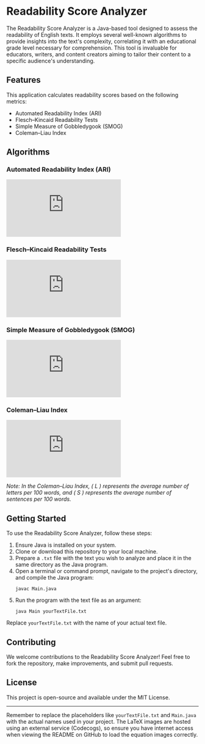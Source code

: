 # Readability Score Analyzer

The Readability Score Analyzer is a Java-based tool designed to assess the readability of English texts. It employs several well-known algorithms to provide insights into the text's complexity, correlating it with an educational grade level necessary for comprehension. This tool is invaluable for educators, writers, and content creators aiming to tailor their content to a specific audience's understanding.

## Features

This application calculates readability scores based on the following metrics:

- Automated Readability Index (ARI)
- Flesch–Kincaid Readability Tests
- Simple Measure of Gobbledygook (SMOG)
- Coleman–Liau Index

## Algorithms

### Automated Readability Index (ARI)
![ARI Formula](https://latex.codecogs.com/svg.latex?%5CLARGE%20ARI%20%3D%204.71%20%5Ctimes%20%5Cfrac%7B%5Ctext%7Bcharacters%7D%7D%7B%5Ctext%7Bwords%7D%7D%20&plus;%200.5%20%5Ctimes%20%5Cfrac%7B%5Ctext%7Bwords%7D%7D%7B%5Ctext%7Bsentences%7D%7D%20-%2021.43)

### Flesch–Kincaid Readability Tests
![FK Formula](https://latex.codecogs.com/svg.latex?%5CLARGE%20FK%20%3D%200.39%20%5Ctimes%20%5Cfrac%7B%5Ctext%7Bwords%7D%7D%7B%5Ctext%7Bsentences%7D%7D%20&plus;%2011.8%20%5Ctimes%20%5Cfrac%7B%5Ctext%7Bsyllables%7D%7D%7B%5Ctext%7Bwords%7D%7D%20-%2015.59)

### Simple Measure of Gobbledygook (SMOG)
![SMOG Formula](https://latex.codecogs.com/svg.latex?%5CLARGE%20SMOG%20%3D%201.043%20%5Csqrt%7B%5Ctext%7Bpolysyllables%7D%20%5Ctimes%20%5Cfrac%7B30%7D%7B%5Ctext%7Bsentences%7D%7D%7D%20&plus;%203.1291)

### Coleman–Liau Index
![CLI Formula](https://latex.codecogs.com/svg.latex?%5CLARGE%20CLI%20%3D%200.0588%20%5Ctimes%20L%20-%200.296%20%5Ctimes%20S%20-%2015.8)

*Note: In the Coleman–Liau Index, \( L \) represents the average number of letters per 100 words, and \( S \) represents the average number of sentences per 100 words.*

## Getting Started

To use the Readability Score Analyzer, follow these steps:

1. Ensure Java is installed on your system.
2. Clone or download this repository to your local machine.
3. Prepare a `.txt` file with the text you wish to analyze and place it in the same directory as the Java program.
4. Open a terminal or command prompt, navigate to the project's directory, and compile the Java program:
    ```
    javac Main.java
    ```
5. Run the program with the text file as an argument:
    ```
    java Main yourTextFile.txt
    ```

Replace `yourTextFile.txt` with the name of your actual text file.

## Contributing

We welcome contributions to the Readability Score Analyzer! Feel free to fork the repository, make improvements, and submit pull requests.

## License

This project is open-source and available under the MIT License.

---

Remember to replace the placeholders like `yourTextFile.txt` and `Main.java` with the actual names used in your project. The LaTeX images are hosted using an external service (Codecogs), so ensure you have internet access when viewing the README on GitHub to load the equation images correctly.
